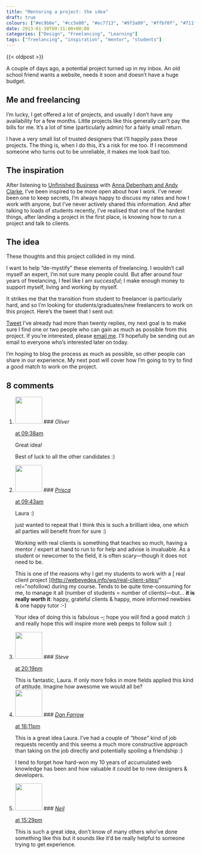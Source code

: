 ```yaml
---
title: "Mentoring a project: the idea"
draft: true
colours: ["#ec9b0e", "#cc5e00", "#ec7713", "#9f3a09", "#ffbf0f", "#711f09", "#ffd905"]
date: 2013-01-30T09:31:00+00:00
categories: ["Design", "Freelancing", "Learning"]
tags: ["freelancing", "inspiration", "mentor", "students"]
---
```


{{< oldpost >}}

A couple of days ago, a potential project turned up in my inbox. An old school friend wants a website, needs it soon and doesn’t have a huge budget.

## Me and freelancing

I’m lucky, I get offered a lot of projects, and usually I don’t have any availability for a few months. Little projects like this generally can’t pay the bills for me. It’s a lot of time (particularly admin) for a fairly small return.

I have a very small list of trusted designers that I’ll happily pass these projects. The thing is, when I do this, it’s a risk for me too. If I recommend someone who turns out to be unreliable, it makes me look bad too.

## The inspiration

After listening to [Unfinished Business](http://unfinished.bz/) with [Anna Debenham and Andy Clarke](http://unfinished.bz/#presenters), I’ve been inspired to be more open about how I work. I’ve never been one to keep secrets, I’m always happy to discuss my rates and how I work with anyone, but I’ve never actively shared this information. And after talking to loads of students recently, I’ve realised that one of the hardest things, after landing a project in the first place, is knowing how to run a project and talk to clients.

## The idea

These thoughts and this project collided in my mind.

I want to help “de-mystify” these elements of freelancing. I wouldn’t call myself an expert, I’m not sure many people could. But after around four years of freelancing, I feel like I am *successful*; I make enough money to support myself, living and working by myself.

It strikes me that the transition from student to freelancer is particularly hard, and so I’m looking for students/graduates/new freelancers to work on this project. Here’s the tweet that I sent out:

[Tweet](https://twitter.com/laurakalbag/status/296305016954834944)
I’ve already had more than twenty replies, my next goal is to make sure I find one or two people who can gain as much as possible from this project. If you’re interested, please [email me](http://laurakalbag.wpengine.com/contact-me/ "Contact Me"). I’ll hopefully be sending out an email to everyone who’s interested later on today.

I’m hoping to blog the process as much as possible, so other people can share in our experience. My next post will cover how I’m going to try to find a good match to work on the project.

## 8 comments

<ol class="commentlist">
	<li class="comment even thread-even depth-1" id="li-comment-453">
			<div class="comment-author vcard">
			<img alt='' src='https://secure.gravatar.com/avatar/d40014a5f1be502104d77e5277cb1fdc?s=72&amp;d=mm&amp;r=g' srcset='https://secure.gravatar.com/avatar/d40014a5f1be502104d77e5277cb1fdc?s=144&amp;d=mm&amp;r=g 2x' class='avatar avatar-72 photo' height='72' width='72' />
### <cite class="fn">Oliver</cite>
		</div>
		<aside class="comment-meta commentmetadata"><p><a href="#comment-453"><time datetime="2013-01-30T09:38:38+00:00" pubdate class="published">
		 at <span class="hours">09:38am</span></time></a></p>
	</aside>
	<div class="comment-entry">
		<p>Great idea!

Best of luck to all the other candidates :)</p>	</div>
</li>
	<li class="comment odd alt thread-odd thread-alt depth-1" id="li-comment-454">
			<div class="comment-author vcard">
			<img alt='' src='https://secure.gravatar.com/avatar/62f1c041b638db2c75f89405510c99ad?s=72&amp;d=mm&amp;r=g' srcset='https://secure.gravatar.com/avatar/62f1c041b638db2c75f89405510c99ad?s=144&amp;d=mm&amp;r=g 2x' class='avatar avatar-72 photo' height='72' width='72' />
### <cite class="fn"><a href='http://webeyedea.info' rel='external nofollow' class='url'>Prisca</a></cite>
		</div>
		<aside class="comment-meta commentmetadata"><p><a href="#comment-454"><time datetime="2013-01-30T09:43:06+00:00" pubdate class="published">
		 at <span class="hours">09:43am</span></time></a></p>
	</aside>
	<div class="comment-entry">
		<p>Laura :)

just wanted to repeat that I think this is such a brilliant idea, one which all parties will benefit from for sure :)

Working with real clients is something that teaches so much, having a mentor / expert at hand to run to for help and advise is invaluable. As a student or newcomer to the field, it is often scary—though it does not need to be.

This is one of the reasons why I get my students to work with a [ real client project ](http://webeyedea.info/wp/real-client-sites/" rel="nofollow) during my course. Tends to be quite time-consuming for me, to manage it all (number of students = number of clients)—but… **it is really worth it**: happy, grateful clients &amp; happy, more informed newbies &amp; one happy tutor :-)</p>
Your idea of doing this is fabulous –; hope you will find a good match :) and really hope this will inspire more web peeps to follow suit :)
	</div>
</li>
	<li class="comment even thread-even depth-1" id="li-comment-455">
			<div class="comment-author vcard">
			<img alt='' src='https://secure.gravatar.com/avatar/7da76b0cd1bf05b90ade5b4f7738aa49?s=72&amp;d=mm&amp;r=g' srcset='https://secure.gravatar.com/avatar/7da76b0cd1bf05b90ade5b4f7738aa49?s=144&amp;d=mm&amp;r=g 2x' class='avatar avatar-72 photo' height='72' width='72' />
### <cite class="fn">Steve</cite>
		</div>
		<aside class="comment-meta commentmetadata"><p><a href="#comment-455"><time datetime="2013-01-30T20:19:55+00:00" pubdate class="published">
		 at <span class="hours">20:19pm</span></time></a></p>
	</aside>
	<div class="comment-entry">
		This is fantastic, Laura. If only more folks in more fields applied this kind of attitude. Imagine how awesome we would all be?
	</div>
</li>
	<li class="comment odd alt thread-odd thread-alt depth-1" id="li-comment-457">
			<div class="comment-author vcard">
			<img alt='' src='https://secure.gravatar.com/avatar/a009e11e36f1fc6ec77306527b5f9415?s=72&amp;d=mm&amp;r=g' srcset='https://secure.gravatar.com/avatar/a009e11e36f1fc6ec77306527b5f9415?s=144&amp;d=mm&amp;r=g 2x' class='avatar avatar-72 photo' height='72' width='72' />
### <cite class="fn"><a href='http://squarebracket.net' rel='external nofollow' class='url'>Dan Farrow</a></cite>
		</div>
		<aside class="comment-meta commentmetadata"><p><a href="#comment-457"><time datetime="2013-02-01T16:11:22+00:00" pubdate class="published">
		 at <span class="hours">16:11pm</span></time></a></p>
	</aside>
	<div class="comment-entry">
		This is a great idea Laura. I’ve had a couple of <i>“those”</i> kind of job requests recently and this seems a much more constructive approach than taking on the job directly and potentially spoiling a friendship :) 

I tend to forget how hard-won my 10 years of accumulated web knowledge has been and how valuable it could be to new designers &amp; developers.
	</div>
</li>
	<li class="comment even thread-even depth-1" id="li-comment-458">
			<div class="comment-author vcard">
			<img alt='' src='https://secure.gravatar.com/avatar/148ae4bc14dcf1808cfee69bd9fc5d5e?s=72&amp;d=mm&amp;r=g' srcset='https://secure.gravatar.com/avatar/148ae4bc14dcf1808cfee69bd9fc5d5e?s=144&amp;d=mm&amp;r=g 2x' class='avatar avatar-72 photo' height='72' width='72' />
### <cite class="fn"><a href='http://about.me/NeilNand' rel='external nofollow' class='url'>Neil</a></cite>
		</div>
		<aside class="comment-meta commentmetadata"><p><a href="#comment-458"><time datetime="2013-03-04T15:29:11+00:00" pubdate class="published">
		 at <span class="hours">15:29pm</span></time></a></p>
	</aside>
	<div class="comment-entry">
		This is such a great idea, don’t know of many others who’ve done something like this but it sounds like it’d be really helpful to someone trying to get experience.
	</div>
</li>
</ol>
